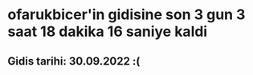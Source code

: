 # ofarukbicer'in gidisine son 3 gun 3 saat 18 dakika 16 saniye kaldi

## Gidis tarihi: 30.09.2022 :(